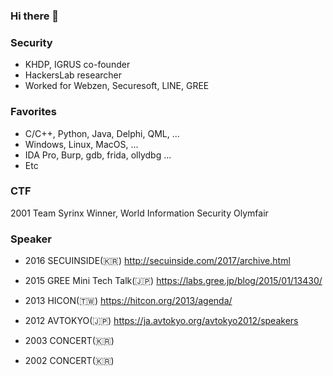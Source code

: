 ### Hi there 👋

<!--
**truefinder/truefinder** is a ✨ _special_ ✨ repository because its `README.md` (this file) appears on your GitHub profile.

Here are some ideas to get you started:

- 🔭 I’m currently working on ...
- 🌱 I’m currently learning ...
- 👯 I’m looking to collaborate on ...
- 🤔 I’m looking for help with ...
- 💬 Ask me about ...
- 📫 How to reach me: ...
- 😄 Pronouns: ...
- ⚡ Fun fact: ...
-->

### Security
- KHDP, IGRUS co-founder
- HackersLab researcher
- Worked for Webzen, Securesoft, LINE, GREE 

### Favorites 
- C/C++, Python, Java, Delphi, QML, ... 
- Windows, Linux, MacOS, ... 
- IDA Pro, Burp, gdb, frida, ollydbg ...
- Etc 

### CTF 
2001 Team Syrinx Winner, World Information Security Olymfair

### Speaker 
- 2016 SECUINSIDE(🇰🇷)
http://secuinside.com/2017/archive.html

- 2015 GREE Mini Tech Talk(🇯🇵)
https://labs.gree.jp/blog/2015/01/13430/

- 2013 HICON(🇹🇼)
https://hitcon.org/2013/agenda/

- 2012 AVTOKYO(🇯🇵)
https://ja.avtokyo.org/avtokyo2012/speakers

- 2003 CONCERT(🇰🇷) 
- 2002 CONCERT(🇰🇷) 
